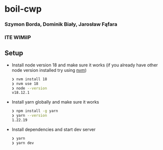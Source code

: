# boil-cwp
### Szymon Borda, Dominik Biały, Jarosław Fąfara
### ITE WIMiIP

## Setup
* Install node version 18 and make sure it works (if you already have other node version installed try using [nvm](https://github.com/nvm-sh/nvm))
  ```sh
  ❯ nvm install 18
  ❯ nvm use 18
  ❯ node --version
  v18.12.1
  ```
* Install yarn globally and make sure it works
  ```sh
  ❯ npm install -g yarn
  ❯ yarn --version
  1.22.19
  ```
* Install dependencies and start dev server
  ```sh
  ❯ yarn
  ❯ yarn dev
  ```
